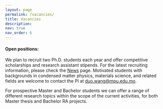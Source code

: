 ```yaml
---
layout: page
permalink: /vacancies/
title: Vacancies
description: 
nav: true
nav_order: 6
---
```


#### **Open positions**:

We plan to recruit two Ph.D. students each year and offer competitive scholarships and research assistant stipends. For the latest recruiting information, please check the [News](http://duowang-phys.github.io/news/announcement_3/) page. Motivated students with backgrounds in condensed matter physics, materials science, and related fields are welcome to contact the PI at <duo.wang@mpu.edu.mo>.

For prospective Master and Bachelor students we can offer a range of different research topics within the scope of the current activities, for both Master thesis and Bachelor RA projects.
